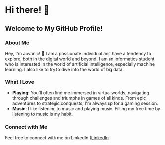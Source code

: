 # Hi there! 👋

## Welcome to My GitHub Profile!

### About Me

Hey, I'm Jovanic! 🚀 I am a passionate individual and have a tendency to explore, both in the digital world and beyond. I am an informatics student who is interested in the world of artificial intelligence, especially machine learning. I also like to try to dive into the world of big data.

### What I Love

- **Playing**: You'll often find me immersed in virtual worlds, navigating through challenges and triumphs in games of all kinds. From epic adventures to strategic conquests, I'm always up for a gaming session.
- **Music**: I like listening to music and playing music. Filling my free time by listening to music is my habit.

### Connect with Me
Feel free to connect with me on LinkedIn ([LinkedIn](https://www.linkedin.com/in/jovanic-morgan/)
